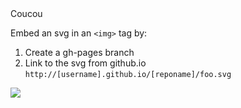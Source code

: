 <div id="replace">Coucou</div>

Embed an svg in an `<img>` tag by:

1. Create a gh-pages branch
2. Link to the svg from github.io `http://[username].github.io/[reponame]/foo.svg`

<img src="http://jeanlaurent.github.io/svg-embed/kiwi.svg">

<script>
  var div = document.getElementById("replace")
  div.innerHTML= 'oh Yeah'
</script>
